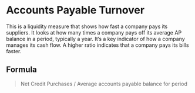 # Accounts Payable Turnover

 This is a liquidity measure that shows how fast a company pays its suppliers. It looks at how many times a company pays off its average AP balance in a period, typically a year. It’s a key indicator of how a company manages its cash flow. A higher ratio indicates that a company pays its bills faster.
 
 ## Formula

> Net Credit Purchases / Average accounts payable balance for period